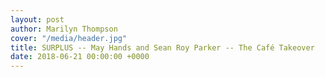 ```yaml
---
layout: post
author: Marilyn Thompson
cover: "/media/header.jpg"
title: SURPLUS -- May Hands and Sean Roy Parker -- The Café Takeover
date: 2018-06-21 00:00:00 +0000
---
```

